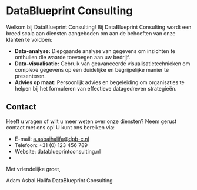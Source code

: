 # DataBlueprint Consulting

Welkom bij DataBlueprint Consulting! Bij DataBlueprint Consulting wordt een breed scala aan diensten aangeboden om aan de behoeften van onze klanten te voldoen:

- **Data-analyse:** Diepgaande analyse van gegevens om inzichten te onthullen die waarde toevoegen aan uw bedrijf.
- **Data-visualisatie:** Gebruik van geavanceerde visualisatietechnieken om complexe gegevens op een duidelijke en begrijpelijke manier te presenteren.
- **Advies op maat:** Persoonlijk advies en begeleiding om organisaties te helpen bij het formuleren van effectieve datagedreven strategieën.

## Contact

Heeft u vragen of wilt u meer weten over onze diensten? Neem gerust contact met ons op! U kunt ons bereiken via:

- E-mail: a.asbaihalifa@dpb-c.nl
- Telefoon: +31 (0) 123 456 789
- Website: datablueprintconsulting.nl
- 
Met vriendelijke groet,

Adam Asbai Halifa
DataBlueprint Consulting
